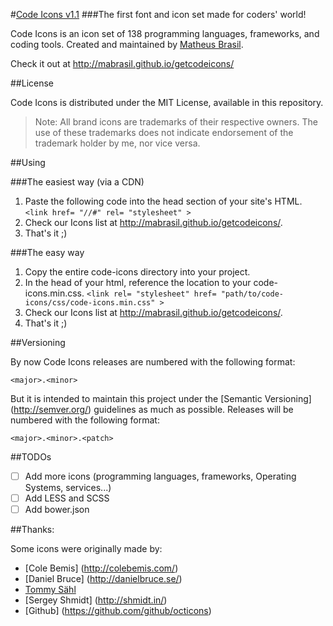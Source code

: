 #[Code Icons v1.1](http://mabrasil.github.io/getcodeicons/)
###The first font and icon set made for coders' world!

Code Icons is an icon set of 138 programming languages, frameworks, and coding tools.
Created and maintained by [Matheus Brasil](https://github.com/mabrasil/).

Check it out at http://mabrasil.github.io/getcodeicons/

##License

Code Icons is distributed under the MIT License, available in this repository.

> Note: All brand icons are trademarks of their respective owners. The use of these trademarks does not indicate endorsement of the trademark holder by me, nor vice versa.

##Using

###The easiest way (via a CDN)

1. Paste the following code into the head section of your site's HTML.
`<link href= "//#" rel= "stylesheet" >`
2. Check our Icons list at http://mabrasil.github.io/getcodeicons/.
3. That's it ;)

###The easy way

1. Copy the entire code-icons directory into your project.
2. In the head of your html, reference the location to your code-icons.min.css.
   `<link rel= "stylesheet" href= "path/to/code-icons/css/code-icons.min.css" >`
3. Check our Icons list at http://mabrasil.github.io/getcodeicons/.
4. That's it ;)

##Versioning

By now Code Icons releases are numbered with the following format:

`<major>.<minor>`

But it is intended to maintain this project under the [Semantic Versioning] (http://semver.org/) guidelines as much as possible. Releases will be numbered with the following format:

`<major>.<minor>.<patch>`

##TODOs

- [ ] Add more icons (programming languages, frameworks, Operating Systems, services...)
- [ ] Add LESS and SCSS
- [ ] Add bower.json

##Thanks:

Some icons were originally made by:
* [Cole Bemis] (http://colebemis.com/)
* [Daniel Bruce] (http://danielbruce.se/)
* [Tommy Sähl](http://tommysahl.com/)
* [Sergey Shmidt] (http://shmidt.in/)
* [Github] (https://github.com/github/octicons)